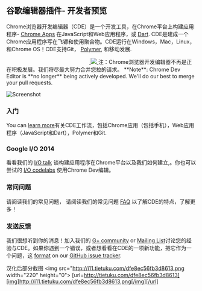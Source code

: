 ## 谷歌编辑器插件- 开发者预览

Chrome浏览器开发编辑器（CDE）是一个开发工具，在Chrome平台上构建应用程序- [Chrome Apps](https://developer.chrome.com/apps/about_apps) 在JavaScript和Web应用程序，或 [Dart](https://www.dartlang.org/). CDE是建成一个Chrome应用程序写在飞镖和使用聚合物。CDE运行在Windows，Mac，Linux，和Chrome OS！CDE支持Git， [Polymer](http://www.polymer-project.org/), 和移动发展.

<a href="#">
<img src="https://raw.githubusercontent.com/dart-lang/spark/master/doc/1px.png" width="220" height="0">
</a>
<a target="_blank" href="https://chrome.google.com/webstore/detail/spark/pnoffddplpippgcfjdhbmhkofpnaalpg">
<img src="https://raw.githubusercontent.com/dart-lang/spark/master/doc/install-button.png">
</a>
注：Chrome浏览器开发编辑器不再是正在积极发展。我们将尽最大努力合并您拉的请求。<!--下文汉化-->
**Note**: Chrome Dev Editor is **no longer** being actively developed. We'll do our best to merge your pull requests.

![Screenshot](https://raw.githubusercontent.com/dart-lang/spark/master/doc/screenshot1.png)

### 入门

You can [learn more](doc/GettingStarted.md)有关CDE工作流，包括Chrome应用（包括手机），Web应用程序（JavaScript和Dart），Polymer和Git.

### Google I/O 2014

看看我们的 [I/O talk](https://www.youtube.com/watch?v=NNLnTz6yIc4) 谈构建应用程序在Chrome平台以及我们如何建立,。你也可以尝试的 [I/O codelabs](http://io2014codelabs.appspot.com/static/index.html) 使用Chrome Dev编辑。

### 常问问题 
请阅读我们的常见问题，
请阅读我们的常见问题 [FAQ](doc/FAQ.md) 以了解CDE的特点，了解更多！

### 发送反馈

我们很想听到你的消息！加入我们的 [G+ community](http://bit.ly/cdeusers) or [Mailing List](https://groups.google.com/a/chromium.org/forum/?hl=en#!forum/chromium-cde)讨论您的经验与CDE。如果你遇到一个错误，或者想看看在CDE的一项新功能，把它作为一个问题，这 [format](https://github.com/dart-lang/chromedeveditor/wiki/Reporting-a-problem) on our [GitHub issue tracker](https://github.com/dart-lang/spark/issues/new).

汉化后部分截图
<img src="http://i11.tietuku.com/dfe8ec56fb3d8613.png width="220" height="0">
[url=http://tietuku.com/dfe8ec56fb3d8613][img]http://i11.tietuku.com/dfe8ec56fb3d8613.png[/img][/url]
